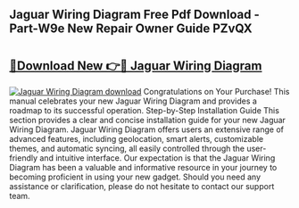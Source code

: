 ## Jaguar Wiring Diagram Free Pdf Download - Part-W9e New Repair Owner Guide PZvQX

# <h2><a href="http://dfkcdhr.blite.top/?on=Jaguar+Wiring+Diagram">🔗Download New 👉🔴 Jaguar Wiring Diagram</a></h2>

[![Jaguar Wiring Diagram download](https://i.imgur.com/lujVjoI.png)](http://dfkcdhr.blite.top/?on=Jaguar+Wiring+Diagram)
Congratulations on Your Purchase! This manual celebrates your new Jaguar Wiring Diagram and provides a roadmap to its successful operation. Step-by-Step Installation Guide This section provides a clear and concise installation guide for your new Jaguar Wiring Diagram. Jaguar Wiring Diagram offers users an extensive range of advanced features, including geolocation, smart alerts, customizable themes, and automatic syncing, all easily controlled through the user-friendly and intuitive interface. Our expectation is that the Jaguar Wiring Diagram has been a valuable and informative resource in your journey to becoming proficient in using your new gadget. Should you need any assistance or clarification, please do not hesitate to contact our support team.
